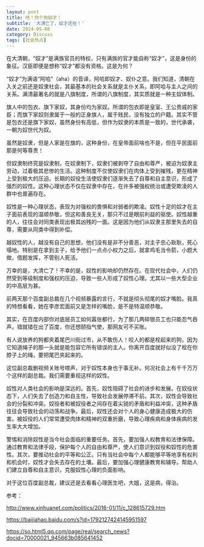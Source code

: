```yaml
---
layout: post
title: 呸！你个狗奴才！
subtitle: '大清亡了，奴才还在！'
date: 2024-05-08
category: Discuss
tags: [社会热点]
---
```

在大清朝，“奴才”是满族官员的特权，只有满族的官才能自称“奴才”，这是身份的象征。汉臣即便是想称“奴才”都没有资格。这是为何？

“奴才”为满语“阿哈”（aha）的音译，阿哈即奴才、奴仆之意。我们知道，清朝在入关之前还是奴隶社会，其最基本的社会关系就是主仆关系，即阿哈与主人之间的关系。满清最著名的就是八旗制度，所谓的八旗制度，其实质就是一种主奴体制。

旗人中的包衣、旗下家奴，其身份均为家奴。所谓的包衣即是皇室、王公贵戚的家臣；而旗下家奴则隶属于一般的正身旗人，属于贱民，没有独立的户籍。其实不管是包衣还是旗下家奴，虽然身份有高低，但作为奴隶的本质是一致的，世代承袭，一朝为奴世代为奴。

虽然是奴隶，但是人家是在旗的，这种身份，在皇帝面前啥也不是，但在平民面前那是何等尊贵！

但奴隶制终究是奴隶制，在奴隶制下，奴隶们被剥夺了自由和尊严，被迫为奴隶主劳动，过着极其悲惨的生活。这种制度不仅使奴隶们在肉体上受到摧残，更在精神上受到极大的压迫。长期的奴役生活使奴隶们逐渐失去了自尊和自主意识，形成了强烈的奴性。这种心理状态不仅在奴隶中存在，在许多被强权统治或遭受欺凌的人群中也普遍存在。

奴性是一种心理状态，表现为对强权的畏惧和对弱者的欺凌。奴性十足的奴才在主子面前表现的温顺恭敬，但这和善良无关，那只不过是眼前利益的驱使。奴性越重的人，往往会对同类表现出极其凶残的一面。这是因为他们从奴隶主那里失去的自尊，需要从同类中得到补偿。

越奴性的人，越没有自己的思想，他们没有是非不分善恶，对主子忠心耿耿，死心塌地。特别是在拿到主子，给予他们一点点小权力之后，就拿鸡毛当令箭，小题大做，借题发挥，不管别人死活。

万幸的是，大清亡了！不幸的是，奴性的影响却仍然存在。在现代社会中，人们仍然受到等级制度和强权的压迫，导致一些人形成了奴性心理。尤其以一些大型企业的中高层为甚。

前两天那个百度副总裁在几个视频暴露的言行，不就是彻头彻尾的奴才嘴脸。我真的特想看看，她在李彦宏面前又是怎样的嘴脸，是不是特温顺恭敬。

其实，在百度内部你对底层员工如何嚣张都行，为了那几两碎银员工也只能忍气吞声。错就错在出了百度，你还想颐指气使，那网友可不买账。

有人说放养的狗都夹着尾巴川街过市，从不敢伤人！咬人的都是栓起来的狗，因为它知道绳子的那一头就是能包容它所有错误的主人。你离开百度就好似没了栓在你脖子上的绳，要把尾巴夹起来的。

这位副总裁删视频关账号噤声，对于奴性本身也于事无补。何况社会上有千千万万个这样的副总裁。我们需要重视这样的奴性。

奴性对人类社会的影响是深远的。首先，奴性阻碍了社会的进步和发展。在奴役状态下，人们失去了创造力和自主性，导致社会发展停滞不前。其次，奴性会导致社会的分裂和冲突。奴役者和被奴役者之间存在着尖锐的矛盾和利益冲突，这种矛盾往往会导致社会的动荡和战争。最后，奴性还会对个人的身心健康造成极大的伤害。被奴役的人们常常遭受肉体和精神的双重折磨，导致心理疾病和身体疾病的发生率大大增加。

警惕和消除奴性是当今社会面临的重要任务。首先，要加强人权教育和法律保障。通过教育和法律手段，保护每个人的自由和尊严，使人们意识到奴役和奴性的危害性。其次，要推动社会的平等和公正。只有当社会中每个人都能够平等地享有权利和机会时，奴性才会失去存在的土壤。最后，要加强心理健康教育和辅导。帮助人们建立自尊和自主意识，克服奴性心理的负面影响。

对于这位百度副总裁，建议还是去看看心理医生吧，大姐，这是病，得治。

参考：

http://www.xinhuanet.com/politics/2016-01/11/c_128615729.htm

https://baijiahao.baidu.com/s?id=1792127424145951597

https://so.html5.qq.com/page/real/search_news?docid=70000021_945663b085641452